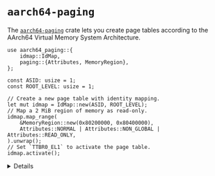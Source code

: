 # `aarch64-paging`

The [`aarch64-paging`][1] crate lets you create page tables according to the
AArch64 Virtual Memory System Architecture.

```rust,editable,compile_fail
use aarch64_paging::{
    idmap::IdMap,
    paging::{Attributes, MemoryRegion},
};

const ASID: usize = 1;
const ROOT_LEVEL: usize = 1;

// Create a new page table with identity mapping.
let mut idmap = IdMap::new(ASID, ROOT_LEVEL);
// Map a 2 MiB region of memory as read-only.
idmap.map_range(
    &MemoryRegion::new(0x80200000, 0x80400000),
    Attributes::NORMAL | Attributes::NON_GLOBAL | Attributes::READ_ONLY,
).unwrap();
// Set `TTBR0_EL1` to activate the page table.
idmap.activate();
```

<details>

- This is used in Android for the [Protected VM Firmware][2].
- There's no easy way to run this example by itself, as it needs to run on real
  hardware or under QEMU.

</details>

[1]: https://crates.io/crates/aarch64-paging
[2]: https://cs.android.com/android/platform/superproject/main/+/main:packages/modules/Virtualization/guest/pvmfw/
